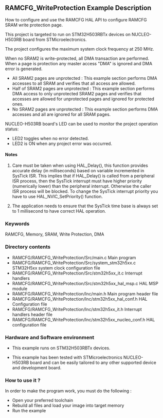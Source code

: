 ## <b>RAMCFG_WriteProtection Example Description</b>

How to configure and use the RAMCFG HAL API to configure RAMCFG SRAM write
protection page.

This project is targeted to run on STM32H503RBTx devices on NUCLEO-H503RB board from STMicroelectronics.

The project configures the maximum system clock frequency at 250 MHz.

When no SRAM2 is write-protected, all DMA transaction are performed. When a page is protection any master
access "DMA" is ignored and DMA error is generated.

  - All SRAM2 pages are unprotected : This example section performs DMA accesses to all SRAM and verifies that
    all access are allowed.
  - Half of SRAM2 pages are unprotected : This example section performs DMA access to only unprotected
    SRAM2 pages and verifies that accesses are allowed for unprotected pages and ignored for protected ones.
  - No SRAM2 pages are unprotected : This example section performs DMA accesses and all are ignored for all
    SRAM pages.

NUCLEO-H503RB board's LED can be used to monitor the project operation status:

 - LED2 toggles when no error detected.
 - LED2 is ON when any project error was occurred.

#### <b>Notes</b>

 1. Care must be taken when using HAL_Delay(), this function provides accurate delay (in milliseconds)
    based on variable incremented in SysTick ISR. This implies that if HAL_Delay() is called from
    a peripheral ISR process, then the SysTick interrupt must have higher priority (numerically lower)
    than the peripheral interrupt. Otherwise the caller ISR process will be blocked.
    To change the SysTick interrupt priority you have to use HAL_NVIC_SetPriority() function.

 2. The application needs to ensure that the SysTick time base is always set to 1 millisecond
    to have correct HAL operation.

### <b>Keywords</b>

RAMCFG, Memory, SRAM, Write Protection, DMA

### <b>Directory contents</b>

  - RAMCFG/RAMCFG_WriteProtection/Src/main.c                   Main program
  - RAMCFG/RAMCFG_WriteProtection/Src/system_stm32h5xx.c       STM32H5xx system clock configuration file
  - RAMCFG/RAMCFG_WriteProtection/Src/stm32h5xx_it.c           Interrupt handlers
  - RAMCFG/RAMCFG_WriteProtection/Src/stm32h5xx_hal_msp.c      HAL MSP module
  - RAMCFG/RAMCFG_WriteProtection/Inc/main.h                   Main program header file
  - RAMCFG/RAMCFG_WriteProtection/Inc/stm32h5xx_hal_conf.h     HAL Configuration file
  - RAMCFG/RAMCFG_WriteProtection/Inc/stm32h5xx_it.h           Interrupt handlers header file
  - RAMCFG/RAMCFG_WriteProtection/Inc/stm32h5xx_nucleo_conf.h  HAL configuration file

### <b>Hardware and Software environment</b>

  - This example runs on STM32H503RBTx devices.

  - This example has been tested with STMicroelectronics NUCLEO-H503RB
    board and can be easily tailored to any other supported device
    and development board.


### <b>How to use it ?</b>

In order to make the program work, you must do the following :

 - Open your preferred toolchain
 - Rebuild all files and load your image into target memory
 - Run the example


